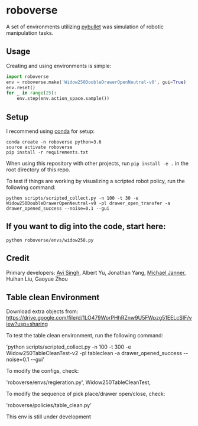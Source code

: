 # roboverse
A set of environments utilizing [pybullet](https://github.com/bulletphysics/bullet3) was simulation of robotic manipulation tasks. 

## Usage
Creating and using environments is simple:
```python
import roboverse
env = roboverse.make('Widow250DoubleDrawerOpenNeutral-v0', gui=True)
env.reset()
for _ in range(25):
    env.step(env.action_space.sample())
```
## Setup
I recommend using [conda](https://docs.anaconda.com/anaconda/install/) for setup:

```
conda create -n roboverse python=3.6
source activate roboverse
pip install -r requirements.txt
```
When using this repository with other projects, run `pip install -e .` in the root directory of this repo. 

To test if things are working by visualizing a scripted robot policy, run the following command:

`python scripts/scripted_collect.py -n 100 -t 30 -e Widow250DoubleDrawerOpenNeutral-v0 -pl drawer_open_transfer -a drawer_opened_success --noise=0.1 --gui`

## If you want to dig into the code, start here:
`python roboverse/envs/widow250.py`

## Credit
Primary developers: [Avi Singh](https://www.avisingh.org/), Albert Yu, Jonathan Yang, [Michael Janner](https://people.eecs.berkeley.edu/~janner/), Huihan Liu, Gaoyue Zhou

## Table clean Environment 
Download extra objects from: https://drive.google.com/file/d/1LO479WorPHhRZnw9U5FWpzg51EELcSIF/view?usp=sharing

To test the table clean environment, run the following command:

'python scripts/scripted_collect.py -n 100 -t 300 -e Widow250TableCleanTest-v2 -pl tableclean -a drawer_opened_success --noise=0.1 --gui'

To modify the configs, check:

'roboverse/envs/regieration.py', Widow250TableCleanTest, 

To modify the sequence of pick place/drawer open/close, check:

'roboverse/policies/table_clean.py'

This env is still under development